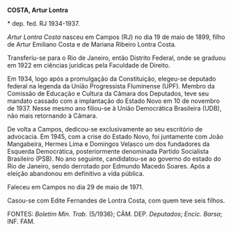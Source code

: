 **COSTA, Artur Lontra**

\* dep. fed. RJ 1934-1937.

*Artur Lontra Costa* nasceu em Campos (RJ) no dia 19 de maio de 1899,
filho de Artur Emiliano Costa e de Mariana Ribeiro Lontra Costa.

Transferiu-se para o Rio de Janeiro, então Distrito Federal, onde se
graduou em 1922 em ciências jurídicas pela Faculdade de Direito.

Em 1934, logo após a promulgação da Constituição, elegeu-se deputado
federal na legenda da União Progressista Fluminense (UPF). Membro da
Comissão de Educação e Cultura da Câmara dos Deputados, teve seu mandato
cassado com a implantação do Estado Novo em 10 de novembro de 1937.
Nesse mesmo ano filiou-se à União Democrática Brasileira (UDB), não mais
retornando à Câmara.

De volta a Campos, dedicou-se exclusivamente ao seu escritório de
advocacia. Em 1945, com a crise do Estado Novo, foi juntamente com João
Mangabeira, Hermes Lima e Domingos Velasco um dos fundadores da Esquerda
Democrática, posteriormente denominada Partido Socialista Brasileiro
(PSB). No ano seguinte, candidatou-se ao governo do estado do Rio de
Janeiro, sendo derrotado por Edmundo Macedo Soares. Após a eleição
abandonou em definitivo a vida pública.

Faleceu em Campos no dia 29 de maio de 1971.

Casou-se com Edite Fernandes de Lontra Costa, com quem teve seis filhos.

FONTES: *Boletim Min. Trab*. (5/1936); CÂM. DEP. *Deputados*; *Encic.
Barsa*; INF. FAM.

